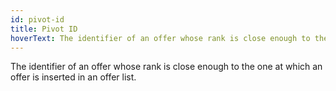 ```yaml
---
id: pivot-id
title: Pivot ID
hoverText: The identifier of an offer whose rank is close enough to the one at which an offer is inserted in an offer list.
---
```


The identifier of an offer whose rank is close enough to the one at which an offer is inserted in an offer list.
